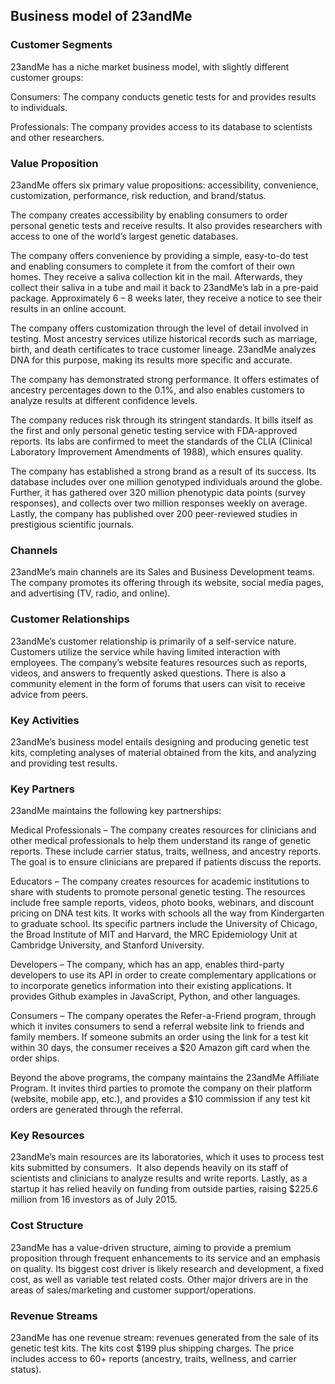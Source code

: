 Business model of 23andMe
-------------------------

 ### Customer Segments

 23andMe has a niche market business model, with slightly different customer groups:

 Consumers: The company conducts genetic tests for and provides results to individuals.

 Professionals: The company provides access to its database to scientists and other researchers.

 ### Value Proposition

 23andMe offers six primary value propositions: accessibility, convenience, customization, performance, risk reduction, and brand/status.

 The company creates accessibility by enabling consumers to order personal genetic tests and receive results. It also provides researchers with access to one of the world’s largest genetic databases.

 The company offers convenience by providing a simple, easy-to-do test and enabling consumers to complete it from the comfort of their own homes. They receive a saliva collection kit in the mail. Afterwards, they collect their saliva in a tube and mail it back to 23andMe’s lab in a pre-paid package. Approximately 6 – 8 weeks later, they receive a notice to see their results in an online account.

 The company offers customization through the level of detail involved in testing. Most ancestry services utilize historical records such as marriage, birth, and death certificates to trace customer lineage. 23andMe analyzes DNA for this purpose, making its results more specific and accurate.

 The company has demonstrated strong performance. It offers estimates of ancestry percentages down to the 0.1%, and also enables customers to analyze results at different confidence levels.

 The company reduces risk through its stringent standards. It bills itself as the first and only personal genetic testing service with FDA-approved reports. Its labs are confirmed to meet the standards of the CLIA (Clinical Laboratory Improvement Amendments of 1988), which ensures quality.

 The company has established a strong brand as a result of its success. Its database includes over one million genotyped individuals around the globe. Further, it has gathered over 320 million phenotypic data points (survey responses), and collects over two million responses weekly on average. Lastly, the company has published over 200 peer-reviewed studies in prestigious scientific journals.

 ### Channels

 23andMe’s main channels are its Sales and Business Development teams. The company promotes its offering through its website, social media pages, and advertising (TV, radio, and online).

 ### Customer Relationships

 23andMe’s customer relationship is primarily of a self-service nature. Customers utilize the service while having limited interaction with employees. The company’s website features resources such as reports, videos, and answers to frequently asked questions. There is also a community element in the form of forums that users can visit to receive advice from peers.

 ### Key Activities

 23andMe’s business model entails designing and producing genetic test kits, completing analyses of material obtained from the kits, and analyzing and providing test results.

 ### Key Partners

 23andMe maintains the following key partnerships:

 Medical Professionals – The company creates resources for clinicians and other medical professionals to help them understand its range of genetic reports. These include carrier status, traits, wellness, and ancestry reports. The goal is to ensure clinicians are prepared if patients discuss the reports.

 Educators – The company creates resources for academic institutions to share with students to promote personal genetic testing. The resources include free sample reports, videos, photo books, webinars, and discount pricing on DNA test kits. It works with schools all the way from Kindergarten to graduate school. Its specific partners include the University of Chicago, the Broad Institute of MIT and Harvard, the MRC Epidemiology Unit at Cambridge University, and Stanford University.

 Developers – The company, which has an app, enables third-party developers to use its API in order to create complementary applications or to incorporate genetics information into their existing applications. It provides Github examples in JavaScript, Python, and other languages.

 Consumers – The company operates the Refer-a-Friend program, through which it invites consumers to send a referral website link to friends and family members. If someone submits an order using the link for a test kit within 30 days, the consumer receives a $20 Amazon gift card when the order ships.

 Beyond the above programs, the company maintains the 23andMe Affiliate Program. It invites third parties to promote the company on their platform (website, mobile app, etc.), and provides a $10 commission if any test kit orders are generated through the referral.

 ### Key Resources

 23andMe’s main resources are its laboratories, which it uses to process test kits submitted by consumers.  It also depends heavily on its staff of scientists and clinicians to analyze results and write reports. Lastly, as a startup it has relied heavily on funding from outside parties, raising $225.6 million from 16 investors as of July 2015.

 ### Cost Structure

 23andMe has a value-driven structure, aiming to provide a premium proposition through frequent enhancements to its service and an emphasis on quality. Its biggest cost driver is likely research and development, a fixed cost, as well as variable test related costs. Other major drivers are in the areas of sales/marketing and customer support/operations.

 ### Revenue Streams

 23andMe has one revenue stream: revenues generated from the sale of its genetic test kits. The kits cost $199 plus shipping charges. The price includes access to 60+ reports (ancestry, traits, wellness, and carrier status).